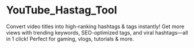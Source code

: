 # YouTube_Hastag_Tool
Convert video titles into high-ranking hashtags &amp; tags instantly! Get more views with trending keywords, SEO-optimized tags, and viral hashtags—all in 1 click! Perfect for gaming, vlogs, tutorials &amp; more.
